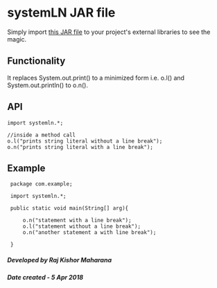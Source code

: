 # systemLN JAR file
 
 Simply import [this JAR file](https://github.com/Raj-kishore/systemLN/blob/master/systemln-raj-v2.jar?raw=true) to your project's external libraries to see the magic. 
 
## Functionality 
 It replaces System.out.print() to a minimized form i.e. o.l() and System.out.println() to o.n().

## API

    import systemln.*;
    
    //inside a method call
    o.l("prints string literal without a line break");
    o.n("prints string literal with a line break");
 
## Example
 
     package com.example;
 
     import systemln.*;
 
     public static void main(String[] arg){
 
         o.n("statement with a line break");
         o.l("statement without a line break");
         o.n("another statement a with line break");
 
     }
 
 
##### Developed by Raj Kishor Maharana
##### Date created - 5 Apr 2018
